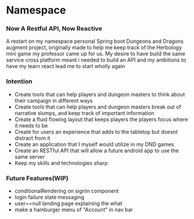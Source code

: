 # Namespace

### Now A Restful API, Now Reactive
A restart on my namespace personal Spring boot Dungeons and Dragons augment project, originally made to help me keep track of the Herbology mini game my professor came up for us. 
My desire to have build the same service cross platform meant i needed to build an API and my ambitions to have my learn react lead me to start wholly again

### Intention
* Create tools that can help players and dungeon masters to think about their campaign in different ways
* Create tools that can help players and dungeon masters break out of narrative slumps, and keep track of important information
* Create a fluid flowing layout that keeps players the players focus where it needs to be
* Create for users an experience that adds to the tabletop but doesnt distract from it
* Create an application that I myself would utilize in my DND games
* Create an RESTful API that will allow a future android app to use the same server
* Keep my skills and technologies sharp

### Future Features(WIP)
* conditionalRendering on signIn component
* login failure state messaging
* user==null landing page explaining the what
* make a hamburger menu of "Account" in nav bar


